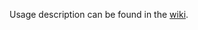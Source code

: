 Usage description can be found in the [wiki](https://github.com/thundernest/addon-developer-support/tree/master/scripts/notifyTools).
